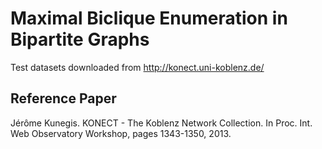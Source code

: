 Maximal Biclique Enumeration in Bipartite Graphs
================================================

Test datasets downloaded from http://konect.uni-koblenz.de/

Reference Paper
---------------

Jérôme Kunegis. KONECT - The Koblenz Network Collection. In Proc. Int. Web Observatory Workshop, pages 1343-1350, 2013. 
